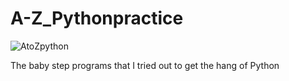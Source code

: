 # A-Z_Pythonpractice

![AtoZpython](https://user-images.githubusercontent.com/73244900/107025771-e1da3f80-67cf-11eb-88ea-8dc70e5a8038.gif)

The baby step programs that I tried out to get the hang of Python
